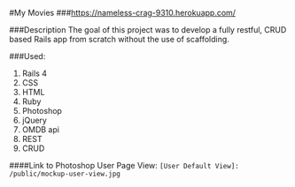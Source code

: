 #My Movies
###<https://nameless-crag-9310.herokuapp.com/>

###Description
The goal of this project was to develop a fully restful, CRUD based Rails app from scratch without the use of scaffolding.

###Used:

1. Rails 4
2. CSS
3. HTML
4. Ruby
5. Photoshop
6. jQuery
7. OMDB api
8. REST
9. CRUD

####Link to Photoshop User Page View:
`[User Default View]: /public/mockup-user-view.jpg`
